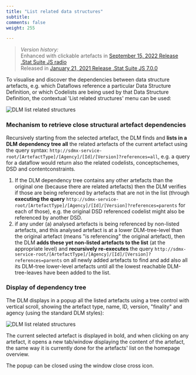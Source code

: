 ```yaml
---
title: "List related data structures"
subtitle: 
comments: false
weight: 255

---
```


> *Version history:*  
> Enhanced with clickable artefacts in [September 15, 2022 Release .Stat Suite JS radio](https://sis-cc.gitlab.io/dotstatsuite-documentation/changelog/#september-15-2022)  
> Released in [January 21, 2021 Release .Stat Suite JS 7.0.0](https://sis-cc.gitlab.io/dotstatsuite-documentation/changelog/#january-21-2021)

To visualise and discover the dependencies between data structure artefacts, e.g. which Dataflows reference a particular Data Structure Definition, or which Codelists are being used by that Data Structure Definition, the contextual 'List related structures' menu can be used:

![DLM list related structures](/dotstatsuite-documentation/images/dlm-list-related-structures.png)  

### Mechanism to retrieve close structural artefact dependencies
Recursively starting from the selected artefact, the DLM finds and **lists in a DLM dependency tree all** the related artefacts of the current artefact using the query syntax: `http://sdmx-service-root/[ArtefactType]/[Agency]/[Id]/[Version]?references=all`, e.g. a query for a dataflow would return also the related codelists, conceptschemes, DSD and contentconstraints.  
  1) If the DLM dependency tree contains any other artefacts than the original one (because there are related artefacts) then the DLM verifies if those are being referenced by artefacts that are not in the list (through **executing the query** `http://sdmx-service-root/[ArtefactType]/[Agency]/[Id]/[Version]?references=parents` for each of those), e.g. the original DSD referenced codelist might also be referenced by another DSD.  
  2) if any under (a) analysed artefacts is being referenced by non-listed artefacts, and this analysed artefact is at a lower DLM-tree-level than the original artefact (means "is referencing" the original artefact), then the DLM **adds these yet non-listed artefacts to the list** (at the appropriate level) and **recursively re-executes** the query `http://sdmx-service-root/[ArtefactType]/[Agency]/[Id]/[Version]?references=parents` on all newly added artefacts to find and add also all its DLM-tree lower-level artefacts until all the lowest reachable DLM-tree-leaves have been added to the list.  

### Display of dependency tree
The DLM displays in a popup all the listed artefacts using a tree control with vertical scroll, showing the artefact type, name, ID, version, "finality" and agency (using the standard DLM styles):

![DLM list related structures](/dotstatsuite-documentation/images/dlm-list-related-data-structure-tree.png)  

The current selected artefact is displayed in bold, and when clicking on any artefact, it opens a new tab/window displaying the content of the artefact, the same way it is currently done for the artefacts' list on the homepage overview.

The popup can be closed using the window close cross icon.
